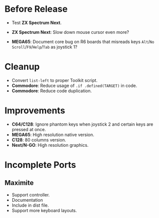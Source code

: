 # Before Release

- Test **ZX Spectrum Next**.

- **ZX Spectrum Next**: Slow down mouse cursor even more?
- **MEGA65**: Document core bug on R6 boards that misreads keys  `Alt`/`No Scroll`/`F9`/`Help`/`Tab` as joystick 1?

# Cleanup

- Convert `list-left` to proper Toolkit script.
- **Commodore**: Reduce usage of `.if .defined(TARGET)` in code.
- **Commodore**: Reduce code duplication.

# Improvements

- **C64/C128**: Ignore phantom keys when joystick 2 and certain keys are pressed at once.
- **MEGA65**: High resolution native version.
- **C128**: 80 columns version.
- **Next/N-GO**: High resolution graphics.

# Incomplete Ports

## Maximite

- Support controller.
- Documentation
- Include in dist file.
- Support more keyboard layouts.
